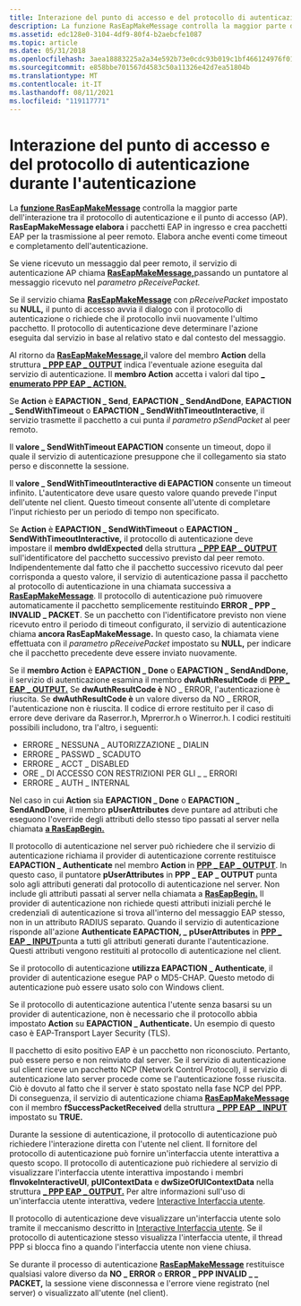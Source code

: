 ```yaml
---
title: Interazione del punto di accesso e del protocollo di autenticazione durante l'autenticazione
description: La funzione RasEapMakeMessage controlla la maggior parte dell'interazione tra il protocollo di autenticazione e il punto di accesso (AP).
ms.assetid: edc128e0-3104-4df9-80f4-b2aebcfe1087
ms.topic: article
ms.date: 05/31/2018
ms.openlocfilehash: 3aea18883225a2a34e592b73e0cdc93b019c1bf466124976f01851febb2a17d6
ms.sourcegitcommit: e858bbe701567d4583c50a11326e42d7ea51804b
ms.translationtype: MT
ms.contentlocale: it-IT
ms.lasthandoff: 08/11/2021
ms.locfileid: "119117771"
---
```

# <a name="access-point-and-authentication-protocol-interaction-during-authentication"></a>Interazione del punto di accesso e del protocollo di autenticazione durante l'autenticazione

La [**funzione RasEapMakeMessage**](/previous-versions/windows/desktop/legacy/aa363532(v=vs.85)) controlla la maggior parte dell'interazione tra il protocollo di autenticazione e il punto di accesso (AP). **RasEapMakeMessage elabora** i pacchetti EAP in ingresso e crea pacchetti EAP per la trasmissione al peer remoto. Elabora anche eventi come timeout e completamento dell'autenticazione.

Se viene ricevuto un messaggio dal peer remoto, il servizio di autenticazione AP chiama [**RasEapMakeMessage,**](/previous-versions/windows/desktop/legacy/aa363532(v=vs.85))passando un puntatore al messaggio ricevuto nel *parametro pReceivePacket.*

Se il servizio chiama [**RasEapMakeMessage**](/previous-versions/windows/desktop/legacy/aa363532(v=vs.85)) con *pReceivePacket* impostato su **NULL,** il punto di accesso avvia il dialogo con il protocollo di autenticazione o richiede che il protocollo invii nuovamente l'ultimo pacchetto. Il protocollo di autenticazione deve determinare l'azione eseguita dal servizio in base al relativo stato e dal contesto del messaggio.

Al ritorno da [**RasEapMakeMessage,**](/previous-versions/windows/desktop/legacy/aa363532(v=vs.85))il valore del membro **Action** della struttura [**\_ PPP EAP \_ OUTPUT**](/windows/desktop/api/Raseapif/ns-raseapif-ppp_eap_output) indica l'eventuale azione eseguita dal servizio di autenticazione. Il **membro Action** accetta i valori dal tipo [**\_ enumerato PPP EAP \_ ACTION.**](/windows/desktop/api/Raseapif/ne-raseapif-ppp_eap_action)

Se **Action** è **EAPACTION \_ Send**, **EAPACTION \_ SendAndDone**, **EAPACTION \_ SendWithTimeout** o **EAPACTION \_ SendWithTimeoutInteractive**, il servizio trasmette il pacchetto a cui punta *il parametro pSendPacket* al peer remoto.

Il **valore \_ SendWithTimeout EAPACTION** consente un timeout, dopo il quale il servizio di autenticazione presuppone che il collegamento sia stato perso e disconnette la sessione.

Il **valore \_ SendWithTimeoutInteractive di EAPACTION** consente un timeout infinito. L'autenticatore deve usare questo valore quando prevede l'input dell'utente nel client. Questo timeout consente all'utente di completare l'input richiesto per un periodo di tempo non specificato.

Se **Action** è **EAPACTION \_ SendWithTimeout** o **EAPACTION \_ SendWithTimeoutInteractive,** il protocollo di autenticazione deve impostare il **membro dwIdExpected** della struttura [**\_ PPP EAP \_ OUTPUT**](/windows/desktop/api/Raseapif/ns-raseapif-ppp_eap_output) sull'identificatore del pacchetto successivo previsto dal peer remoto. Indipendentemente dal fatto che il pacchetto successivo ricevuto dal peer corrisponda a questo valore, il servizio di autenticazione passa il pacchetto al protocollo di autenticazione in una chiamata successiva a [**RasEapMakeMessage**](/previous-versions/windows/desktop/legacy/aa363532(v=vs.85)). Il protocollo di autenticazione può rimuovere automaticamente il pacchetto semplicemente restituindo **ERROR \_ PPP \_ INVALID \_ PACKET**. Se un pacchetto con l'identificatore previsto non viene ricevuto entro il periodo di timeout configurato, il servizio di autenticazione chiama **ancora RasEapMakeMessage.** In questo caso, la chiamata viene effettuata con il *parametro pReceivePacket* impostato su **NULL,** per indicare che il pacchetto precedente deve essere inviato nuovamente.

Se il **membro Action** è **EAPACTION \_ Done** o **EAPACTION \_ SendAndDone,** il servizio di autenticazione esamina il membro **dwAuthResultCode** di [**PPP \_ EAP \_ OUTPUT.**](/windows/desktop/api/Raseapif/ns-raseapif-ppp_eap_output) Se **dwAuthResultCode è** NO \_ ERROR, l'autenticazione è riuscita. Se **dwAuthResultCode è** un valore diverso da NO \_ ERROR, l'autenticazione non è riuscita. Il codice di errore restituito per il caso di errore deve derivare da Raserror.h, Mprerror.h o Winerror.h. I codici restituiti possibili includono, tra l'altro, i seguenti:

-   ERRORE \_ NESSUNA \_ AUTORIZZAZIONE \_ DIALIN
-   ERRORE \_ PASSWD \_ SCADUTO
-   ERRORE \_ ACCT \_ DISABLED
-   ORE \_ DI ACCESSO CON RESTRIZIONI PER GLI \_ \_ ERRORI
-   ERRORE \_ AUTH \_ INTERNAL

Nel caso in cui **Action** sia **EAPACTION \_ Done** o **EAPACTION \_ SendAndDone**, il membro **pUserAttributes** deve puntare ad attributi che eseguono l'override degli attributi dello stesso tipo passati al server nella chiamata [**a RasEapBegin.**](/previous-versions/windows/desktop/legacy/aa363520(v=vs.85))

Il protocollo di autenticazione nel server può richiedere che il servizio di autenticazione richiama il provider di autenticazione corrente restituisce **EAPACTION \_ Authenticate** nel membro **Action** in [**PPP \_ EAP \_ OUTPUT**](/windows/desktop/api/Raseapif/ns-raseapif-ppp_eap_output). In questo caso, il puntatore **pUserAttributes** in **PPP \_ EAP \_ OUTPUT** punta solo agli attributi generati dal protocollo di autenticazione nel server. Non include gli attributi passati al server nella chiamata a [**RasEapBegin.**](/previous-versions/windows/desktop/legacy/aa363520(v=vs.85)) Il provider di autenticazione non richiede questi attributi iniziali perché le credenziali di autenticazione si trova all'interno del messaggio EAP stesso, non in un attributo RADIUS separato. Quando il servizio di autenticazione risponde all'azione **Authenticate EAPACTION, \_** **pUserAttributes** in [**PPP \_ EAP \_ INPUT**](/windows/desktop/api/Raseapif/ns-raseapif-ppp_eap_input)punta a tutti gli attributi generati durante l'autenticazione. Questi attributi vengono restituiti al protocollo di autenticazione nel client.

Se il protocollo di autenticazione **utilizza EAPACTION \_ Authenticate**, il provider di autenticazione esegue PAP o MD5-CHAP. Questo metodo di autenticazione può essere usato solo con Windows client.

Se il protocollo di autenticazione autentica l'utente senza basarsi su un provider di autenticazione, non è necessario che il protocollo abbia impostato **Action** su **EAPACTION \_ Authenticate.** Un esempio di questo caso è EAP-Transport Layer Security (TLS).

Il pacchetto di esito positivo EAP è un pacchetto non riconosciuto. Pertanto, può essere perso e non reinviato dal server. Se il servizio di autenticazione sul client riceve un pacchetto NCP (Network Control Protocol), il servizio di autenticazione lato server procede come se l'autenticazione fosse riuscita. Ciò è dovuto al fatto che il server è stato spostato nella fase NCP del PPP. Di conseguenza, il servizio di autenticazione chiama [**RasEapMakeMessage**](/previous-versions/windows/desktop/legacy/aa363532(v=vs.85)) con il membro **fSuccessPacketReceived** della struttura [**\_ PPP EAP \_ INPUT**](/windows/desktop/api/Raseapif/ns-raseapif-ppp_eap_input) impostato su **TRUE.**

Durante la sessione di autenticazione, il protocollo di autenticazione può richiedere l'interazione diretta con l'utente nel client. Il fornitore del protocollo di autenticazione può fornire un'interfaccia utente interattiva a questo scopo. Il protocollo di autenticazione può richiedere al servizio di visualizzare l'interfaccia utente interattiva impostando i membri **fInvokeInteractiveUI**, **pUIContextData** e **dwSizeOfUIContextData** nella struttura [**\_ PPP EAP \_ OUTPUT.**](/windows/desktop/api/Raseapif/ns-raseapif-ppp_eap_output) Per altre informazioni sull'uso di un'interfaccia utente interattiva, vedere [Interactive Interfaccia utente](interactive-user-interface.md).

Il protocollo di autenticazione deve visualizzare un'interfaccia utente solo tramite il meccanismo descritto in [Interactive Interfaccia utente](interactive-user-interface.md). Se il protocollo di autenticazione stesso visualizza l'interfaccia utente, il thread PPP si blocca fino a quando l'interfaccia utente non viene chiusa.

Se durante il processo di autenticazione [**RasEapMakeMessage**](/previous-versions/windows/desktop/legacy/aa363532(v=vs.85)) restituisce qualsiasi valore diverso da **NO \_ ERROR** o **ERROR \_ PPP INVALID \_ \_ PACKET,** la sessione viene disconnessa e l'errore viene registrato (nel server) o visualizzato all'utente (nel client).

 

 
